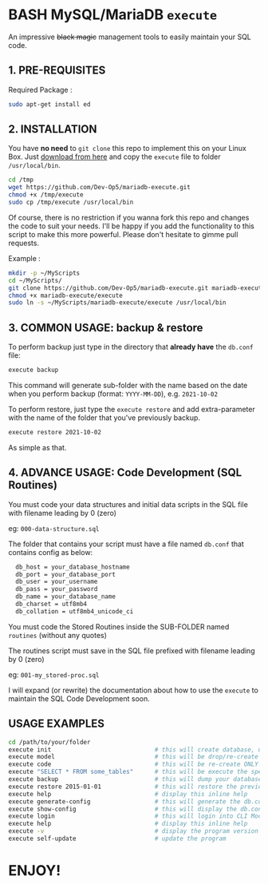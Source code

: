 # BASH MySQL/MariaDB `execute`

An impressive ~~black magic~~ management tools to easily maintain your SQL code.

## 1. PRE-REQUISITES

Required Package :

```bash
sudo apt-get install ed
```

## 2. INSTALLATION

You have **no need** to `git clone` this repo to implement this on your Linux Box. Just [download from here](https://raw.githubusercontent.com/Dev-Op5/mariadb-execute/master/execute) and copy the `execute` file to folder `/usr/local/bin`. 

```bash
cd /tmp
wget https://github.com/Dev-Op5/mariadb-execute.git
chmod +x /tmp/execute
sudo cp /tmp/execute /usr/local/bin
```

Of course, there is no restriction if you wanna fork this repo and changes the code to suit your needs. I'll be happy if you add the functionality to this script to make this more powerful. Please don't hesitate to gimme pull requests.

Example :

```bash
mkdir -p ~/MyScripts
cd ~/MyScripts/
git clone https://github.com/Dev-Op5/mariadb-execute.git mariadb-execute 
chmod +x mariadb-execute/execute
sudo ln -s ~/MyScripts/mariadb-execute/execute /usr/local/bin 
```

## 3. COMMON USAGE: backup & restore

To perform backup just type in the directory that **already have** the `db.conf` file:

```bash
execute backup
```

This command will generate sub-folder with the name based on the date when you perform backup (format: `YYYY-MM-DD`), e.g. `2021-10-02`

To perform restore, just type the `execute restore` and add extra-parameter with the name of the folder that you've previously backup.

```bash
execute restore 2021-10-02
```

As simple as that.

## 4. ADVANCE USAGE: Code Development (SQL Routines)

You must code your data structures and initial data scripts in the SQL file with filename leading by 0 (zero)

  eg: `000-data-structure.sql`


The folder that contains your script must have a file named `db.conf` that contains config as below:

```bash
  db_host = your_database_hostname
  db_port = your_database_port
  db_user = your_username
  db_pass = your_password
  db_name = your_database_name
  db_charset = utf8mb4
  db_collation = utf8mb4_unicode_ci
```

You must code the Stored Routines inside the SUB-FOLDER named `routines` (without any quotes)

The routines script must save in the SQL file prefixed with filename leading by 0 (zero)

  eg: `001-my_stored-proc.sql`

I will expand (or rewrite) the documentation about how to use the `execute` to maintain the SQL Code Development soon.


## USAGE EXAMPLES

```bash
cd /path/to/your/folder
execute init                             # this will create database, user & grant privileges automatically (this will drop everything!)
execute model                            # this will be drop/re-create your database and refill the schema + routines
execute code                             # this will be re-create ONLY the files under the 'routines' folder
execute "SELECT * FROM some_tables"      # this will be execute the specified queries and output the result to screen
execute backup                           # this will dump your database into *.sql that'll be generated on the timestamp-based-name subfolder
execute restore 2015-01-01               # this will restore the previously backup scripts on the given timestamp
execute help                             # display this inline help
execute generate-config                  # this will generate the db.conf (if not exists)
execute show-config                      # this will display the db.conf values
execute login                            # this will login into CLI Mode of MySQL/MariaDB database console
execute help                             # display this inline help
execute -v                               # display the program version
execute self-update                      # update the program
```


# ENJOY!

